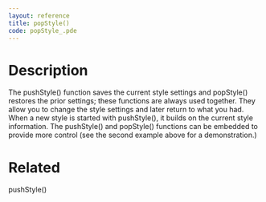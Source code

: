 ```yaml
---
layout: reference
title: popStyle()
code: popStyle_.pde
---
```


# Description

The pushStyle() function saves the current style settings and popStyle() restores the prior settings; these functions are always used together. They allow you to change the style settings and later return to what you had. When a new style is started with pushStyle(), it builds on the current style information. The pushStyle() and popStyle() functions can be embedded to provide more control (see the second example above for a demonstration.)

# Related

pushStyle()
